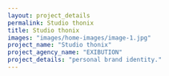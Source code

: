 ```yaml
---
layout: project_details
permalink: Studio thonix
title: Studio thonix
images: "images/home-images/image-1.jpg"
project_name: "Studio thonix"
project_agency_name: "EXIBUTION"
project_details: "personal brand identity."
---
```

